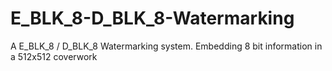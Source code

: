 # E_BLK_8-D_BLK_8-Watermarking
A E_BLK_8 / D_BLK_8 Watermarking system.  Embedding 8 bit information in a 512x512 coverwork

